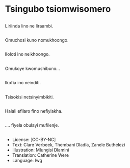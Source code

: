 # Tsingubo tsiomwisomero

##
Liriinda lino ne liraambi.

##
Omuchosi kuno
nomukhoongo.

##
Iloloti ino neikhoongo.

##
Omukoye
kwomushibuno...

##
Ikofia ino neinditi.

##
Tsisokisi netsinyimbikiti.

##
Halali efilaro fino
nefiyiakha.

##
.... fiyela obulayi
mufilenje.

##
* License: [CC-BY-NC]
* Text: Clare Verbeek, Thembani Dladla, Zanele Buthelezi
* Illustration: Mlungisi Dlamini
* Translation: Catherine Were
* Language: lwg
